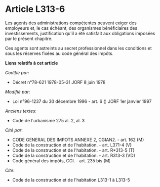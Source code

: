 # Article L313-6

Les agents des administrations compétentes peuvent exiger des employeurs et, le cas échéant, des organismes bénéficiaires des
investissements, justification qu'il a été satisfait aux obligations imposées par le présent chapitre.

Ces agents sont astreints au secret professionnel dans les conditions et sous les réserves fixées au code général des impôts.

**Liens relatifs à cet article**

_Codifié par_:

  - Décret n°78-621 1978-05-31 JORF 8 juin 1978

_Modifié par_:

  - Loi n°96-1237 du 30 décembre 1996 - art. 6 () JORF 1er janvier 1997

_Anciens textes_:

  - Code de l'urbanisme 275 al. 2, al. 3

_Cité par_:

  - CODE GENERAL DES IMPOTS ANNEXE 2, CGIAN2. - art. 162 (M)
  - Code de la construction et de l'habitation. - art. L371-4 (V)
  - Code de la construction et de l'habitation. - art. R*313-5 (T)
  - Code de la construction et de l'habitation. - art. R313-3 (VD)
  - Code général des impôts, CGI. - art. 235 bis (M)

_Cite_:

  - Code de la construction et de l'habitation L313-1 à L313-5
